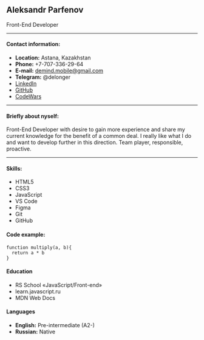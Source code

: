 ## Aleksandr Parfenov

Front-End Developer

***

#### Contact information:

- **Location:** Astana, Kazakhstan
- **Phone:** +7-707-336-29-64
- **E-mail:** demind.mobile@gmail.com
- **Telegram:** @delonger
- [LinkedIn](https://www.linkedin.com/in/aleksandr-p-b2bb85224/)
- [GitHub](https://github.com/ParfenAleks)
- [CodeWars](https://www.codewars.com/users/rsschool_ParfenAleks)

***

#### Briefly about nyself:

Front-End Developer with desire to gain more experience and share my current knowledge for the benefit of a common deal. I really like what I do and want to develop further in this direction. Team player, responsible, proactive.

***

#### Skills:

- HTML5
- CSS3
- JavaScript
- VS Code
- Figma
- Git
- GitHub

#### Code example:

```
function multiply(a, b){
  return a * b
}
```

#### Education

- RS School «JavaScript/Front-end»
- learn.javascript.ru
- MDN Web Docs

#### Languages

- **English:** Pre-intermediate (A2-)
- **Russian:** Native